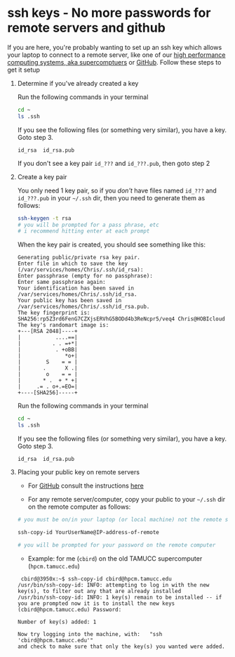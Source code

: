 # ssh keys - No more passwords for remote servers and github

If you are here, you're probably wanting to set up an ssh key which allows your laptop to connect to a remote server, like one of our [high performance computing systems, aka supercomptuers](https://hpc.tamucc.edu/) or [GitHub](https://github.com). Follow these steps to get it setup

1. Determine if you've already created a key
    
    Run the following commands in your terminal
    ```bash
    cd ~
    ls .ssh
    ```
    
    If you see the following files (or something very similar), you have a key. Goto step 3.
    ```
    id_rsa  id_rsa.pub
    ```
    
    If you don't see a key pair `id_???` and `id_???.pub`, then goto step 2
 
 2. Create a key pair
    
    You only need 1 key pair, so if you *don't* have files named `id_???` and `id_???.pub` in your `~/.ssh` dir, then you need to generate them as follows:
    
    ```bash
    ssh-keygen -t rsa
    # you will be prompted for a pass phrase, etc
    # i recommend hitting enter at each prompt
    ```
    
    When the key pair is created, you should see something like this:
    
    ```
    Generating public/private rsa key pair.
    Enter file in which to save the key (/var/services/homes/Chris/.ssh/id_rsa): 
    Enter passphrase (empty for no passphrase): 
    Enter same passphrase again: 
    Your identification has been saved in /var/services/homes/Chris/.ssh/id_rsa.
    Your public key has been saved in /var/services/homes/Chris/.ssh/id_rsa.pub.
    The key fingerprint is:
    SHA256:rp5Z3rd6FenG7CZXjsERVhG5BODd4b3ReNcpr5/veq4 Chris@HOBIcloud
    The key's randomart image is:
    +---[RSA 2048]----+
    |           ....==|
    |          . . =+*|
    |           . +oBB|
    |              *o+|
    |        S    = = |
    |       .      X .|
    |        o    = = |
    |       * .  + * +|
    |     .= . o+.=EO=|
    +----[SHA256]-----+

    ```
    
    Run the following commands in your terminal
    ```bash
    cd ~
    ls .ssh
    ```
    
    If you see the following files (or something very similar), you have a key. Goto step 3.
    ```
    id_rsa  id_rsa.pub
    ```

3.  Placing your public key on remote servers
    
    * For [GitHub](https://github.com) consult the instructions [here](https://docs.github.com/en/authentication/connecting-to-github-with-ssh/adding-a-new-ssh-key-to-your-github-account#adding-a-new-ssh-key-to-your-account) 
    
    * For any remote server/computer, copy your public to your `~/.ssh` dir on the remote computer as follows:
    
    ```bash
    # you must be on/in your laptop (or local machine) not the remote server when you run this command
    
    ssh-copy-id YourUserName@IP-address-of-remote
    
    # you will be prompted for your password on the remote computer
    ```
        
    * Example: for me (`cbird`) on the old TAMUCC supercomputer (`hpcm.tamucc.edu`)
        
    ```
     cbird@3950x:~$ ssh-copy-id cbird@hpcm.tamucc.edu
    /usr/bin/ssh-copy-id: INFO: attempting to log in with the new key(s), to filter out any that are already installed
    /usr/bin/ssh-copy-id: INFO: 1 key(s) remain to be installed -- if you are prompted now it is to install the new keys
    (cbird@hpcm.tamucc.edu) Password: 

    Number of key(s) added: 1

    Now try logging into the machine, with:   "ssh 'cbird@hpcm.tamucc.edu'"
    and check to make sure that only the key(s) you wanted were added.

    ```
